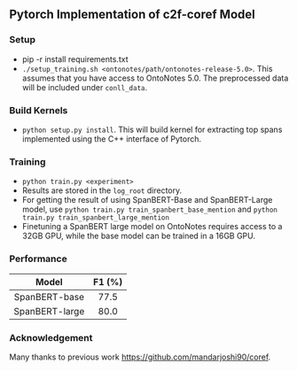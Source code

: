 ## Pytorch Implementation of c2f-coref Model

### Setup

- pip -r install requirements.txt
- ```./setup_training.sh <ontonotes/path/ontonotes-release-5.0>```.
This assumes that you have access to OntoNotes 5.0. The preprocessed data will be included under ```conll_data```.

### Build Kernels
- ```python setup.py install```. This will build kernel for extracting top spans implemented using the C++ interface
of Pytorch.


### Training
- ```python train.py <experiment>```
- Results are stored in the ```log_root``` directory.
- For getting the result of using SpanBERT-Base and SpanBERT-Large model, use 
```python train.py train_spanbert_base_mention``` and ```python train.py train_spanbert_large_mention```
- Finetuning a SpanBERT large model on OntoNotes requires access to a 32GB GPU, while the base model
can be trained in a 16GB GPU.

### Performance
| Model          | F1 (%) |
|:--------------:|:------:|
| SpanBERT-base  | 77.5   |
| SpanBERT-large | 80.0   |

### Acknowledgement
Many thanks to previous work <https://github.com/mandarjoshi90/coref>.
